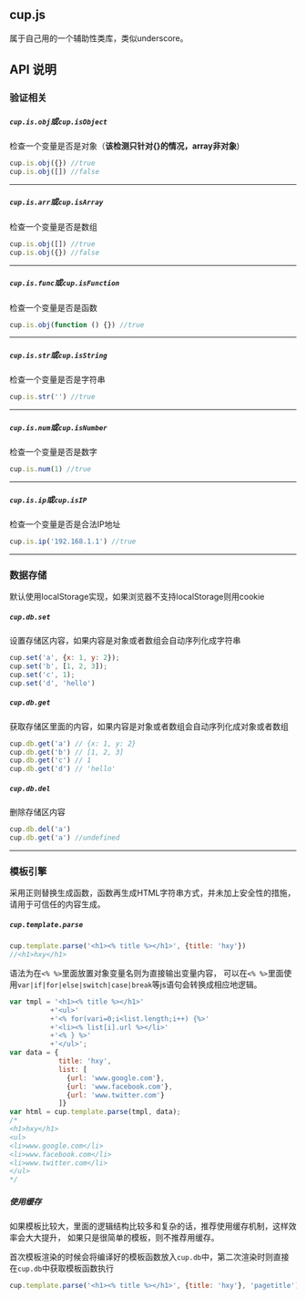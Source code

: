 ## cup.js

属于自己用的一个辅助性类库，类似underscore。

## API 说明

### 验证相关

##### `cup.is.obj`或`cup.isObject`
检查一个变量是否是对象（**该检测只针对{}的情况，array非对象**)

```javascript
cup.is.obj({}) //true
cup.is.obj([]) //false
```

---

##### `cup.is.arr`或`cup.isArray`
检查一个变量是否是数组

```javascript
cup.is.obj([]) //true
cup.is.obj({}) //false
```
---

##### `cup.is.func`或`cup.isFunction`
检查一个变量是否是函数

```javascript
cup.is.obj(function () {}) //true
```

---

##### `cup.is.str`或`cup.isString`
检查一个变量是否是字符串

```javascript
cup.is.str('') //true
```

---

##### `cup.is.num`或`cup.isNumber`
检查一个变量是否是数字

```javascript
cup.is.num(1) //true
```

---

##### `cup.is.ip`或`cup.isIP`
检查一个变量是否是合法IP地址

```javascript
cup.is.ip('192.168.1.1') //true
```

---

### 数据存储
默认使用localStorage实现，如果浏览器不支持localStorage则用cookie

##### `cup.db.set`
设置存储区内容，如果内容是对象或者数组会自动序列化成字符串

```javascript
cup.set('a', {x: 1, y: 2});
cup.set('b', [1, 2, 3]);
cup.set('c', 1);
cup.set('d', 'hello')
```

##### `cup.db.get`
获取存储区里面的内容，如果内容是对象或者数组会自动序列化成对象或者数组

```javascript
cup.db.get('a') // {x: 1, y: 2}
cup.db.get('b') // [1, 2, 3]
cup.db.get('c') // 1
cup.db.get('d') // 'hello'
```

##### `cup.db.del`
删除存储区内容

```javascript
cup.db.del('a')
cup.db.get('a') //undefined
```

---

### 模板引擎
采用正则替换生成函数，函数再生成HTML字符串方式，并未加上安全性的措施，请用于可信任的内容生成。

##### `cup.template.parse`

```javascript
cup.template.parse('<h1><% title %></h1>', {title: 'hxy'})
//<h1>hxy</h1>
```

语法为在`<% %>`里面放置对象变量名则为直接输出变量内容，
可以在`<% %>`里面使用`var|if|for|else|switch|case|break`等js语句会转换成相应地逻辑。

```javascript
var tmpl = '<h1><% title %></h1>'
          +'<ul>'
          +'<% for(vari=0;i<list.length;i++) {%>'
          +'<li><% list[i].url %></li>'
          +'<% } %>'
          +'</ul>';
var data = {
            title: 'hxy',
            list: [
              {url: 'www.google.com'},
              {url: 'www.facebook.com'},
              {url: 'www.twitter.com'}
            ]}
var html = cup.template.parse(tmpl, data);
/*
<h1>hxy</h1>
<ul>
<li>www.google.com</li>
<li>www.facebook.com</li>
<li>www.twitter.com</li>
</ul>
*/

```

##### 使用缓存
如果模板比较大，里面的逻辑结构比较多和复杂的话，推荐使用缓存机制，这样效率会大大提升，
如果只是很简单的模板，则不推荐用缓存。

首次模板渲染的时候会将编译好的模板函数放入`cup.db`中，第二次渲染时则直接在`cup.db`中获取模板函数执行

```javascript
cup.template.parse('<h1><% title %></h1>', {title: 'hxy'}, 'pagetitle')
```
